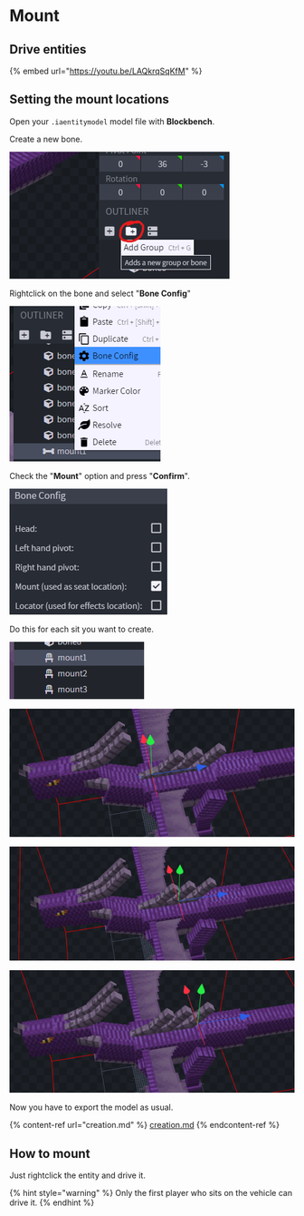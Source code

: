 # Mount

## Drive entities

{% embed url="https://youtu.be/LAQkrqSqKfM" %}

## Setting the mount locations

Open your `.iaentitymodel` model file with **Blockbench**.

Create a new bone.

![](<../../../../.gitbook/assets/image (127).png>)

Rightclick on the bone and select "**Bone Config**"

![](<../../../../.gitbook/assets/image (134).png>)

Check the "**Mount**" option and press "**Confirm**".

![](<../../../../.gitbook/assets/image (115).png>)

Do this for each sit you want to create.

![](<../../../../.gitbook/assets/image (150).png>)

![](<../../../../.gitbook/assets/image (68).png>)

![](<../../../../.gitbook/assets/image (162).png>)

![](<../../../../.gitbook/assets/image (40).png>)

Now you have to export the model as usual.

{% content-ref url="creation.md" %}
[creation.md](creation.md)
{% endcontent-ref %}

## How to mount

Just rightclick the entity and drive it.

{% hint style="warning" %}
Only the first player who sits on the vehicle can drive it.
{% endhint %}
